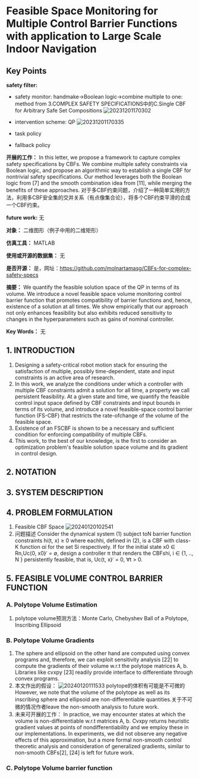 # Feasible Space Monitoring for Multiple Control Barrier Functions with application to Large Scale Indoor Navigation

## Key Points

**safety filter:**

- safety monitor: handmake->Boolean logic->combine multiple to one: method from 3.COMPLEX SAFETY SPECIFICATIONS中的C.Single CBF for Arbitrary Safe Set Compositions
![20231201170302](https://cdn.jsdelivr.net/gh/weijingchao-github/image_hosting_service@main/picture_bed/20231201170302.png)

- intervention scheme: QP
![20231201170335](https://cdn.jsdelivr.net/gh/weijingchao-github/image_hosting_service@main/picture_bed/20231201170335.png)

- task policy
- fallback policy

**开展的工作：**
In this letter, we propose a framework to capture complex safety specifications by CBFs. We combine multiple safety constraints via Boolean logic, and propose an algorithmic way to establish a single CBF for nontrivial safety specifications. Our method leverages both the Boolean logic from [7] and the smooth combination idea from [11], while merging the benefits of these approaches.
对于多CBF约束问题，介绍了一种简单实用的方法，利用多CBF安全集的交并关系（有点像集合论），将多个CBF约束平滑的合成一个CBF约束。

**future work:**
无

**对象：**
二维图形（例子中用的二维矩形）

**仿真工具：**
MATLAB

**使用或开源的数据集：**
无

**是否开源：**
是，网址：<https://github.com/molnartamasg/CBFs-for-complex-safety-specs>

**摘要：**
We quantify the feasible solution space of the QP in terms of its volume. We introduce a novel feasible space volume monitoring control barrier function that promotes compatibility of barrier functions and, hence, existence of a solution at all times. We show empirically that our approach not only enhances feasibility but also exhibits reduced sensitivity to changes in the hyperparameters such as gains of nominal controller.

**Key Words：**
无

## 1. INTRODUCTION

1. Designing a safety-critical robot motion stack for ensuring the satisfaction of multiple, possibly time-dependent, state and input constraints is an active area of research.
2. In this work, we analyze the conditions under which a controller with multiple CBF constraints admit a solution for all time, a property we call persistent feasibility. At a given state and time, we quantify the feasible control input space defined by CBF constraints and input bounds in terms of its volume, and introduce a novel feasible-space control barrier function (FS-CBF) that restricts the rate-ofchange of the volume of the feasible space.
3. Existence of an FSCBF is shown to be a necessary and sufficient condition for enforcing compatibility of multiple CBFs.
4. This work, to the best of our knowledge, is the first to consider an optimization problem's feasible solution space volume and its gradient in control design.

## 2. NOTATION

## 3. SYSTEM DESCRIPTION

## 4. PROBLEM FORMULATION

1. Feasible CBF Space
![20240120102541](https://cdn.jsdelivr.net/gh/weijingchao-github/image_hosting_service@main/picture_bed/20240120102541.png)
2. 问题描述
Consider the dynamical system (1) subject toN barrier function constraints hi(t, x) ≥ 0 where eachhi, defined in (2), is a CBF with class-K function αi for the set Si respectively. If for the initial state x0 ∈ Rn,Uc(0, x0) ̸ = ∅, design a controller π that renders the CBFshi, i ∈ {1, .., N } persistently feasible, that is, Uc(t, x) ̸ = 0, ∀t > 0.

## 5. FEASIBLE VOLUME CONTROL BARRIER FUNCTION

### A. Polytope Volume Estimation

1. polytope volume预测方法：Monte Carlo, Chebyshev Ball of a Polytope, Inscribing Ellipsoid

### B. Polytope Volume Gradients

1. The sphere and ellipsoid on the other hand are computed using convex programs and, therefore, we can exploit sensitivity analysis [22] to compute the gradients of their volume w.r.t the polytope matrices A, b. Libraries like cvxpy [23] readily provide interface to differentiate through convex programs.
2. 本文作出的假设：
![20240120111533](https://cdn.jsdelivr.net/gh/weijingchao-github/image_hosting_service@main/picture_bed/20240120111533.png)
polytope的体积有可能是不可微的However, we note that the volume of the polytope as well as its inscribing sphere and ellipsoid are non-differentiable quantities.关于不可微的情况作者leave the non-smooth analysis to future work.
3. 未来可开展的工作：
   In practice, we may encounter states at which the volume is non-differentiable w.r.t matrices A, b. Cvxpy returns heuristic gradient values at points of nondifferentiability and we employ these in our implementations. In experiments, we did not observe any negative effects of this approximation, but a more formal non-smooth control theoretic analysis and consideration of generalized gradients, similar to non-smooth CBFs[2], [24] is left for future work.

### C. Polytope Volume barrier function


